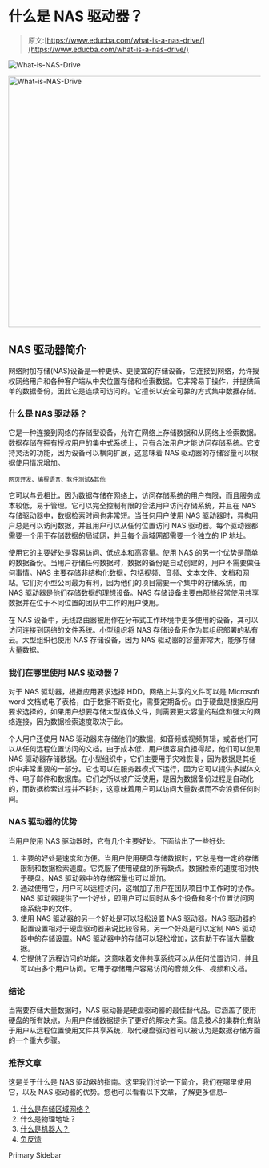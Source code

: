 # 什么是 NAS 驱动器？

> 原文:[https://www.educba.com/what-is-a-nas-drive/](https://www.educba.com/what-is-a-nas-drive/)

![What-is-NAS-Drive](../Images/b07eea3d972fa732f5c18ba403c42e89.png)

<noscript><img class="alignnone size-full wp-image-281891" src="../Images/b07eea3d972fa732f5c18ba403c42e89.png" alt="What-is-NAS-Drive" width="900" height="500" data-original-src="https://cdn.educba.com/academy/wp-content/uploads/2020/01/What-is-NAS-Drive.jpg"/></noscript>

## NAS 驱动器简介

网络附加存储(NAS)设备是一种更快、更便宜的存储设备，它连接到网络，允许授权网络用户和各种客户端从中央位置存储和检索数据。它非常易于操作，并提供简单的数据备份，因此它是连续可访问的。它擅长以安全可靠的方式集中数据存储。

### 什么是 NAS 驱动器？

它是一种连接到网络的存储型设备，允许在网络上存储数据和从网络上检索数据。数据存储在拥有授权用户的集中式系统上，只有合法用户才能访问存储系统。它支持灵活的功能，因为设备可以横向扩展，这意味着 NAS 驱动器的存储容量可以根据使用情况增加。

<small>网页开发、编程语言、软件测试&其他</small>

它可以与云相比，因为数据存储在网络上，访问存储系统的用户有限，而且服务成本较低，易于管理。它可以完全控制有限的合法用户访问存储系统，并且在 NAS 存储驱动器中，数据检索时间也非常短。当任何用户使用 NAS 驱动器时，异构用户总是可以访问数据，并且用户可以从任何位置访问 NAS 驱动器。每个驱动器都需要一个用于存储数据的局域网，并且每个局域网都需要一个独立的 IP 地址。

使用它的主要好处是容易访问、低成本和高容量。使用 NAS 的另一个优势是简单的数据备份。当用户存储任何数据时，数据的备份是自动创建的，用户不需要做任何事情。NAS 主要存储非结构化数据，包括视频、音频、文本文件、文档和网站。它们对小型公司最为有利，因为他们的项目需要一个集中的存储系统，而 NAS 驱动器是他们存储数据的理想设备。NAS 存储设备主要由那些经常使用共享数据并在位于不同位置的团队中工作的用户使用。

在 NAS 设备中，无线路由器被用作在分布式工作环境中更多使用的设备，其可以访问连接到网络的文件系统。小型组织将 NAS 存储设备用作为其组织部署的私有云。大型组织也使用 NAS 存储设备，因为 NAS 驱动器的容量非常大，能够存储大量数据。

### 我们在哪里使用 NAS 驱动器？

对于 NAS 驱动器，根据应用要求选择 HDD。网络上共享的文件可以是 Microsoft word 文档或电子表格，由于数据不断变化，需要定期备份。由于硬盘是根据应用要求选择的，如果用户想要存储大型媒体文件，则需要更大容量的磁盘和强大的网络连接，因为数据检索速度取决于此。

个人用户还使用 NAS 驱动器来存储他们的数据，如音频或视频剪辑，或者他们可以从任何远程位置访问的文档。由于成本低，用户很容易负担得起，他们可以使用 NAS 驱动器存储数据。在小型组织中，它们主要用于灾难恢复，因为数据是其组织中非常重要的一部分。它也可以在服务器模式下运行，因为它可以提供多媒体文件、电子邮件和数据库。它们之所以被广泛使用，是因为数据备份过程是自动化的，而数据检索过程并不耗时，这意味着用户可以访问大量数据而不会浪费任何时间。

### NAS 驱动器的优势

当用户使用 NAS 驱动器时，它有几个主要好处。下面给出了一些好处:

1.  主要的好处是速度和方便。当用户使用硬盘存储数据时，它总是有一定的存储限制和数据检索速度。它克服了使用硬盘的所有缺点。数据检索的速度相对快于硬盘。NAS 驱动器中的存储容量也可以增加。
2.  通过使用它，用户可以远程访问，这增加了用户在团队项目中工作时的协作。NAS 驱动器提供了一个好处，即用户可以同时从多个设备和多个位置访问网络系统中的文件。
3.  使用 NAS 驱动器的另一个好处是可以轻松设置 NAS 驱动器。NAS 驱动器的配置设置相对于硬盘驱动器来说比较容易。另一个好处是可以定制 NAS 驱动器中的存储设置。NAS 驱动器中的存储可以轻松增加，这有助于存储大量数据。
4.  它提供了远程访问的功能，这意味着文件共享系统可以从任何位置访问，并且可以由多个用户访问。它用于存储用户容易访问的音频文件、视频和文档。

### 结论

当需要存储大量数据时，NAS 驱动器是硬盘驱动器的最佳替代品。它涵盖了使用硬盘的所有缺点，为用户存储数据提供了更好的解决方案。信息技术的集群化有助于用户从远程位置使用文件共享系统，取代硬盘驱动器可以被认为是数据存储方面的一个重大步骤。

### 推荐文章

这是关于什么是 NAS 驱动器的指南。这里我们讨论一下简介，我们在哪里使用它，以及 NAS 驱动器的优势。您也可以看看以下文章，了解更多信息–

1.  [什么是存储区域网络？](https://www.educba.com/what-is-storage-area-network/)
2.  什么是物理地址？
3.  [什么是机器人？](https://www.educba.com/what-is-robotics/)
4.  [负反馈](https://www.educba.com/negative-feedback-process/)

<footer class="entry-footer">

<aside class="sidebar sidebar-primary widget-area" role="complementary" aria-label="Primary Sidebar">Primary Sidebar</aside>

</footer>
